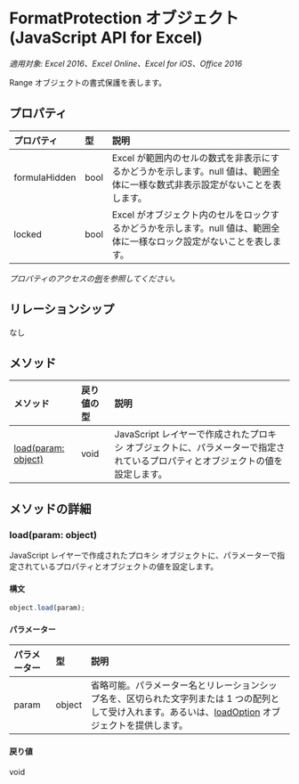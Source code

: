 ﻿# FormatProtection オブジェクト (JavaScript API for Excel)

_適用対象: Excel 2016、Excel Online、Excel for iOS、Office 2016_

Range オブジェクトの書式保護を表します。

## プロパティ

| プロパティ     | 型   |説明
|:---------------|:--------|:----------|
|formulaHidden|bool|Excel が範囲内のセルの数式を非表示にするかどうかを示します。null 値は、範囲全体に一様な数式非表示設定がないことを表します。|
|locked|bool|Excel がオブジェクト内のセルをロックするかどうかを示します。null 値は、範囲全体に一様なロック設定がないことを表します。|

_プロパティのアクセスの[例](#例)を参照してください。_

## リレーションシップ
なし


## メソッド

| メソッド           | 戻り値の型    |説明|
|:---------------|:--------|:----------|
|[load(param: object)](#loadparam-object)|void|JavaScript レイヤーで作成されたプロキシ オブジェクトに、パラメーターで指定されているプロパティとオブジェクトの値を設定します。|

## メソッドの詳細


### load(param: object)
JavaScript レイヤーで作成されたプロキシ オブジェクトに、パラメーターで指定されているプロパティとオブジェクトの値を設定します。

#### 構文
```js
object.load(param);
```

#### パラメーター
| パラメーター    | 型   |説明|
|:---------------|:--------|:----------|
|param|object|省略可能。パラメーター名とリレーションシップ名を、区切られた文字列または 1 つの配列として受け入れます。あるいは、[loadOption](loadoption.md) オブジェクトを提供します。|

#### 戻り値
void
